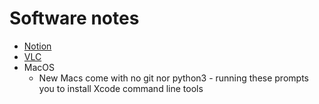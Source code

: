 # Software notes

- [Notion](Notion%20ce269c8323764d9b9095cd55b4a29324.md)
- [VLC](VLC%20789e21a6bc0b42dba1edb54d9b765c76.md)
- MacOS
    - New Macs come with no git nor python3 - running these prompts you to install Xcode command line tools